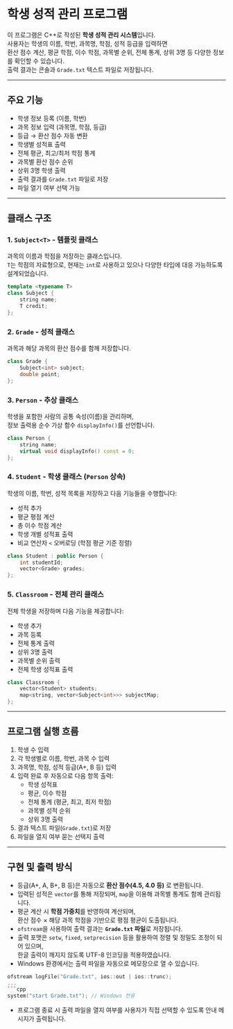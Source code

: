 #  학생 성적 관리 프로그램

이 프로그램은 C++로 작성된 **학생 성적 관리 시스템**입니다.  
사용자는 학생의 이름, 학번, 과목명, 학점, 성적 등급을 입력하면  
환산 점수 계산, 평균 학점, 이수 학점, 과목별 순위, 전체 통계, 상위 3명 등 다양한 정보를 확인할 수 있습니다.  
출력 결과는 콘솔과 `Grade.txt` 텍스트 파일로 저장됩니다.

---

##  주요 기능

- 학생 정보 등록 (이름, 학번)
- 과목 정보 입력 (과목명, 학점, 등급)
- 등급 → 환산 점수 자동 변환
- 학생별 성적표 출력
- 전체 평균, 최고/최저 학점 통계
- 과목별 환산 점수 순위
- 상위 3명 학생 출력
- 출력 결과를 `Grade.txt` 파일로 저장
- 파일 열기 여부 선택 가능

---

##  클래스 구조

### 1. `Subject<T>` - 템플릿 클래스

과목의 이름과 학점을 저장하는 클래스입니다.  
`T`는 학점의 자료형으로, 현재는 `int`로 사용하고 있으나 다양한 타입에 대응 가능하도록 설계되었습니다.

```cpp
template <typename T>
class Subject {
    string name;
    T credit;
};
```

### 2. `Grade` - 성적 클래스

과목과 해당 과목의 환산 점수를 함께 저장합니다.

```cpp
class Grade {
    Subject<int> subject;
    double point;
};
```

### 3. `Person` - 추상 클래스

학생을 포함한 사람의 공통 속성(이름)을 관리하며,  
정보 출력용 순수 가상 함수 `displayInfo()`를 선언합니다.

```cpp
class Person {
    string name;
    virtual void displayInfo() const = 0;
};
```

### 4. `Student` - 학생 클래스 (`Person` 상속)

학생의 이름, 학번, 성적 목록을 저장하고 다음 기능들을 수행합니다:

- 성적 추가
- 평균 평점 계산
- 총 이수 학점 계산
- 학생 개별 성적표 출력
- 비교 연산자 `<` 오버로딩 (학점 평균 기준 정렬)

```cpp
class Student : public Person {
    int studentId;
    vector<Grade> grades;
};
```

### 5. `Classroom` - 전체 관리 클래스

전체 학생을 저장하며 다음 기능을 제공합니다:

- 학생 추가
- 과목 등록
- 전체 통계 출력
- 상위 3명 출력
- 과목별 순위 출력
- 전체 학생 성적표 출력

```cpp
class Classroom {
    vector<Student> students;
    map<string, vector<Subject<int>>> subjectMap;
};
```

---

##  프로그램 실행 흐름

1. 학생 수 입력
2. 각 학생별로 이름, 학번, 과목 수 입력
3. 과목명, 학점, 성적 등급(A+, B 등) 입력
4. 입력 완료 후 자동으로 다음 항목 출력:
   - 학생 성적표
   - 평균, 이수 학점
   - 전체 통계 (평균, 최고, 최저 학점)
   - 과목별 성적 순위
   - 상위 3명 출력
5. 결과 텍스트 파일(`Grade.txt`)로 저장
6. 파일을 열지 여부 묻는 선택지 출력

---

##  구현 및 출력 방식

- 등급(A+, A, B+, B 등)은 자동으로 **환산 점수(4.5, 4.0 등)** 로 변환됩니다.
- 입력된 성적은 `vector`를 통해 저장되며, `map`을 이용해 과목별 통계도 함께 관리됩니다.
- 평균 계산 시 **학점 가중치**를 반영하여 계산되며,  
  환산 점수 × 해당 과목 학점을 기반으로 평점 평균이 도출됩니다.
- `ofstream`을 사용하여 출력 결과는 **`Grade.txt` 파일**로 저장됩니다.
- 출력 포맷은 `setw`, `fixed`, `setprecision` 등을 활용하여 정렬 및 정밀도 조정이 되어 있으며,  
  한글 출력이 깨지지 않도록 UTF-8 인코딩을 적용하였습니다.
- Windows 환경에서는 출력 파일을 자동으로 메모장으로 열 수 있습니다.

```cpp
ofstream logFile("Grade.txt", ios::out | ios::trunc);
...
```cpp
system("start Grade.txt"); // Windows 전용
```

- 프로그램 종료 시 출력 파일을 열지 여부를 사용자가 직접 선택할 수 있도록 안내 메시지가 출력됩니다.

